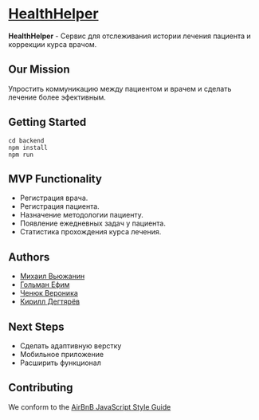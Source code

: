 # [HealthHelper](https://health-medical-helper.herokuapp.com/)

**HealthHelper** - Cервис для отслеживания истории лечения пациента и коррекции курса врачом.

## Our Mission
Упростить коммуникацию между пациентом и врачем и сделать лечение более эфективным. 

## Getting Started
```
cd backend
npm install
npm run 
```

## MVP Functionality
* Регистрация врача.
* Регистрация пациента.
* Назначение методологии пациенту.
* Появление ежедневных задач у пациента.
* Статистика прохождения курса лечения.

## Authors 

- [Михаил Вьюжанин](https://github.com/MishaVyuzh)
- [Гольман Ефим](https://github.com/EfimGolman)
- [Ченюк Вероника](https://github.com/VeronicaChenyuk)
- [Кирилл Дегтярёв](https://github.com/keerji)
  
## Next Steps

- Сделать адаптивную верстку
- Мобильное приложение
- Расширить функционал

## Contributing

We conform to the [AirBnB JavaScript Style Guide](http://airbnb.io/projects/javascript)


